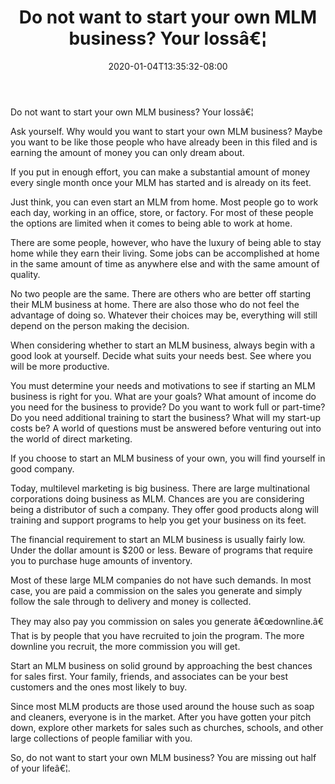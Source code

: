 ﻿---
title: "Do not want to start your own MLM business? Your lossâ€¦"
date: 2020-01-04T13:35:32-08:00
description: "MLM Tips for Web Success"
featured_image: "/images/MLM.jpg"
tags: ["MLM"]
---

Do not want to start your own MLM business? Your lossâ€¦


Ask yourself. Why would you want to start your own MLM business? Maybe you want to be like those people who have already been in this filed and is earning the amount of money you can only dream about. 

If you put in enough effort, you can make a substantial amount of money every single month once your MLM has started and is already on its feet.

Just think, you can even start an MLM from home. Most people go to work each day, working in an office, store, or factory. For most of these people the options are limited when it comes to being able to work at home. 

There are some people, however, who have the luxury of being able to stay home while they earn their living. Some jobs can be accomplished at home in the same amount of time as anywhere else and with the same amount of quality. 

No two people are the same. There are others who are better off starting their MLM business at home. There are also those who do not feel the advantage of doing so. Whatever their choices may be, everything will still depend on the person making the decision.

When considering whether to start an MLM business, always begin with a good look at yourself. Decide what suits your needs best. See where you will be more productive.

You must determine your needs and motivations to see if starting an MLM business is right for you. What are your goals? What amount of income do you need for the business to provide? Do you want to work full or part-time? Do you need additional training to start the business? What will my start-up costs be? A world of questions must be answered before venturing out into the world of direct marketing.

If you choose to start an MLM business of your own, you will find yourself in good company. 

Today, multilevel marketing is big business. There are large multinational corporations doing business as MLM. Chances are you are considering being a distributor of such a company. They offer good products along will training and support programs to help you get your business on its feet.

The financial requirement to start an MLM business is usually fairly low. Under the dollar amount is $200 or less. Beware of programs that require you to purchase huge amounts of inventory. 

Most of these large MLM companies do not have such demands. In most case, you are paid a commission on the sales you generate and simply follow the sale through to delivery and money is collected. 

They may also pay you commission on sales you generate â€œdownline.â€ That is by people that you have recruited to join the program. The more downline you recruit, the more commission you will get. 

Start an MLM business on solid ground by approaching the best chances for sales first. Your family, friends, and associates can be your best customers and the ones most likely to buy.
 
Since most MLM products are those used around the house such as soap and cleaners, everyone is in the market. After you have gotten your pitch down, explore other markets for sales such as churches, schools, and other large collections of people familiar with you.

So, do not want to start your own MLM business? You are missing out half of your lifeâ€¦.



